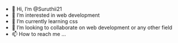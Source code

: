 - 👋 Hi, I’m @Suruthii21
- 👀 I’m interested in web development
- 🌱 I’m currently learning css
- 💞️ I’m looking to collaborate on web development or any other field
- 📫 How to reach me ...

<!---
Suruthii21/Suruthii21 is a ✨ special ✨ repository because its `README.md` (this file) appears on your GitHub profile.
You can click the Preview link to take a look at your changes.
--->
